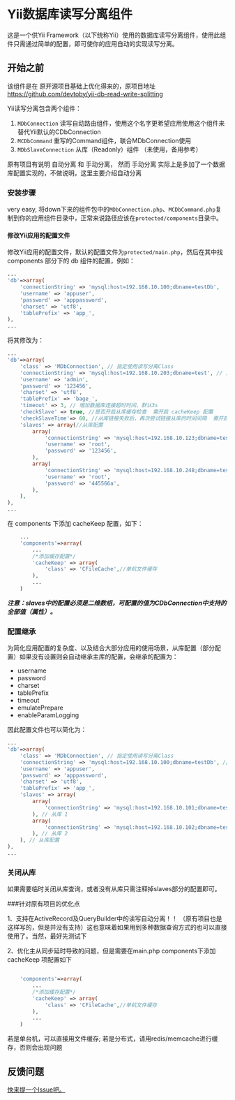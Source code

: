# Yii数据库读写分离组件

这是一个供Yii Framework（以下统称Yii）使用的数据库读写分离组件，使用此组件只需通过简单的配置，即可使你的应用自动的实现读写分离。

## 开始之前

该组件是在 原开源项目基础上优化得来的，原项目地址 https://github.com/devtoby/yii-db-read-write-splitting

Yii读写分离包含两个组件：

1. `MDbConnection` 读写自动路由组件，使用这个名字更希望应用使用这个组件来替代Yii默认的CDbConnection
2. `MCDbCommand` 重写的Command组件，联合MDbConnection使用
3. `MDbSlaveConnection` 从库（Readonly）组件  （未使用，备用参考）

原有项目有说明 自动分离 和 手动分离， 然而 手动分离 实际上是多加了一个数据库配置实现的，不做说明，这里主要介绍自动分离

### 安装步骤

very easy, 将down下来的组件包中的`MDbConnection.php`、`MCDbCommand.php`复制到你的应用组件目录中，正常来说路径应该在`protected/components`目录中。

#### 修改Yii应用的配置文件

修改Yii应用的配置文件，默认的配置文件为`protected/main.php`，然后在其中找components 部分下的 db 组件的配置，例如：

```php
...
'db'=>array(
    'connectionString' => 'mysql:host=192.168.10.100;dbname=testDb',
    'username' => 'appuser',
    'password' => 'apppassword',
    'charset' => 'utf8',
    'tablePrefix' => 'app_',
),
...
```

将其修改为：

```php
...
'db'=>array(
    'class' => 'MDbConnection', // 指定使用读写分离Class
    'connectionString' => 'mysql:host=192.168.10.203;dbname=test', // 主库配置
    'username' => 'admin',
    'password' => '123456',
    'charset' => 'utf8',
    'tablePrefix' => 'bage_',
    'timeout' => 3, // 增加数据库连接超时时间，默认3s
    'checkSlave' => true, //是否开启从库缓存检查  需开启 cacheKeep 配置
    'checkSlaveTime'=> 60, //从库链接失败后，再次尝试链接从库的时间间隔  需开启 cacheKeep 配置
    'slaves' => array(//从库配置
        array(
            'connectionString' => 'mysql:host=192.168.10.123;dbname=test',
            'username' => 'root',
            'password' => '123456',
        ),
        array(
            'connectionString' => 'mysql:host=192.168.10.248;dbname=test',
            'username' => 'root',
            'password' => '445566a',
        ),
    ),
),
...
```

在 components 下添加 cacheKeep 配置，如下：
```php
    ...
    'components'=>array(
        ...
        /*添加缓存配置*/
        'cacheKeep' => array(
            'class' => 'CFileCache',//单机文件缓存
        ),
        ...
    )
```

***注意：slaves中的配置必须是二维数组，可配置的值为CDbConnection中支持的全部值（属性）。***

### 配置继承

为简化应用配置的复杂度、以及结合大部分应用的使用场景，从库配置（部分配置）如果没有设置则会自动继承主库的配置，会继承的配置为：

* username
* password
* charset
* tablePrefix
* timeout
* emulatePrepare
* enableParamLogging

因此配置文件也可以简化为：

```php
...
'db'=>array(
    'class' => 'MDbConnection', // 指定使用读写分离Class
    'connectionString' => 'mysql:host=192.168.10.100;dbname=testDb', // 主库配置
    'username' => 'appuser',
    'password' => 'apppassword',
    'charset' => 'utf8',
    'tablePrefix' => 'app_',
    'slaves' => array(
        array(
            'connectionString' => 'mysql:host=192.168.10.101;dbname=testDb',
        ), // 从库 1
        array(
            'connectionString' => 'mysql:host=192.168.10.102;dbname=testDb',
        ), // 从库 2
    ), // 从库配置
),
...
```

### 关闭从库

如果需要临时关闭从库查询，或者没有从库只需注释掉slaves部分的配置即可。

###针对原有项目的优化点

1、支持在ActiveRecord及QueryBuilder中的读写自动分离！！ （原有项目也是这样写的，但是并没有支持）这也意味着如果用到多种数据查询方式的也可以直接使用了。当然，最好先测试下

2、优化主从同步延时导致的问题，但是需要在main.php  components下添加 cacheKeep 项配置如下
```php

    'components'=>array(
        ...
        /*添加缓存配置*/
        'cacheKeep' => array(
            'class' => 'CFileCache',//单机文件缓存
        ),
        ...
    )
```
若是单台机，可以直接用文件缓存; 若是分布式，请用redis/memcache进行缓存，否则会出现问题

## 反馈问题

[快来提一个Issue吧。](https://github.com/devtoby/yii-db-read-write-splitting/issues/new)
